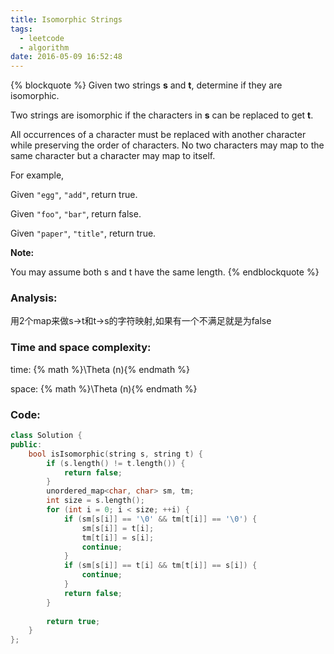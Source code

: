 ```yaml
---
title: Isomorphic Strings
tags:
  - leetcode
  - algorithm
date: 2016-05-09 16:52:48
---
```

{% blockquote %}
Given two strings **s** and **t**, determine if they are isomorphic.

Two strings are isomorphic if the characters in **s** can be replaced to get **t**.

All occurrences of a character must be replaced with another character while preserving the order of characters. No two characters may map to the same character but a character may map to itself.

For example,

Given `"egg"`, `"add"`, return true.

Given `"foo"`, `"bar"`, return false.

Given `"paper"`, `"title"`, return true.

**Note:**

You may assume both s and t have the same length.
{% endblockquote %}
<!-- more -->
### Analysis:
用2个map来做s->t和t->s的字符映射,如果有一个不满足就是为false
### Time and space complexity:
time: {% math %}\Theta (n){% endmath %}

space: {% math %}\Theta (n){% endmath %}
### Code:
```cpp
class Solution {
public:
    bool isIsomorphic(string s, string t) {
        if (s.length() != t.length()) {
            return false;
        }
        unordered_map<char, char> sm, tm;
        int size = s.length();
        for (int i = 0; i < size; ++i) {
            if (sm[s[i]] == '\0' && tm[t[i]] == '\0') {
                sm[s[i]] = t[i];
                tm[t[i]] = s[i];
                continue;
            }
            if (sm[s[i]] == t[i] && tm[t[i]] == s[i]) {
                continue;
            }
            return false;
        }
        
        return true;
    }
};
```
